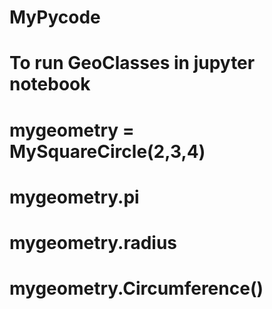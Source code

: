 # MyPycode

# To run GeoClasses in jupyter notebook

# mygeometry = MySquareCircle(2,3,4)
# mygeometry.pi
# mygeometry.radius
# mygeometry.Circumference()

